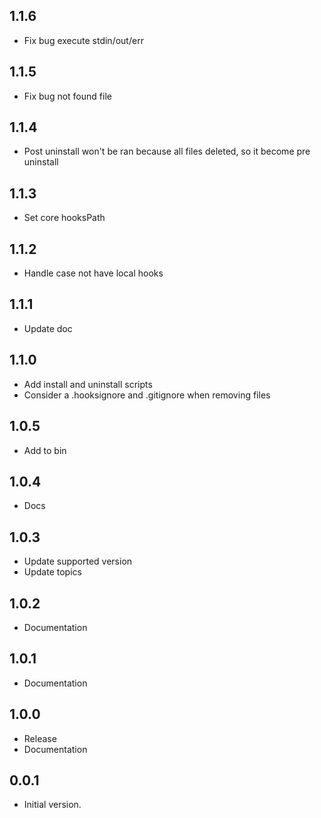 ## 1.1.6

- Fix bug execute stdin/out/err
 
## 1.1.5

- Fix bug not found file
 
## 1.1.4

- Post uninstall won't be ran because all files deleted, so it become pre uninstall
 
## 1.1.3

- Set core hooksPath


## 1.1.2

- Handle case not have local hooks

## 1.1.1

- Update doc

## 1.1.0

- Add install and uninstall scripts
- Consider a .hooksignore and .gitignore when removing files
 
## 1.0.5

- Add to bin
 
## 1.0.4

- Docs
 
## 1.0.3

- Update supported version
- Update topics
 
## 1.0.2

- Documentation
 
## 1.0.1

- Documentation

## 1.0.0

- Release
- Documentation

## 0.0.1

- Initial version.
